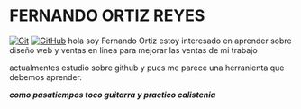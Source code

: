 # FERNANDO ORTIZ REYES

[![Git](https://img.shields.io/badge/Git-2.37+-f14e32?style=for-the-badge&logo=git&logoColor=white&labelColor=101010)](https://git-scm.com/)
[![GitHub](https://img.shields.io/badge/GitHub-Web-blue?style=for-the-badge&logo=github&logoColor=white&labelColor=101010)](https://github.com/)
hola soy Fernando Ortiz
estoy interesado en aprender sobre diseño web y ventas en linea para mejorar las ventas de mi trabajo

actualmentes estudio sobre github y pues me parece una herranienta que debemos aprender.

**_como pasatiempos toco guitarra y practico calistenia_**

<!---
FenanoOrtiz/FenanoOrtiz is a ✨ special ✨ repository because its `README.md` (this file) appears on your GitHub profile.
You can click the Preview link to take a look at your changes.
--->
